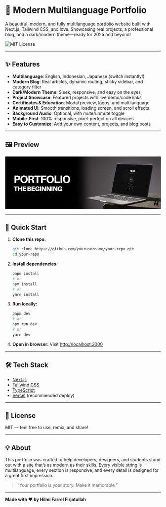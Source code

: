 # 🚀 Modern Multilanguage Portfolio

A beautiful, modern, and fully multilanguage portfolio website built with Next.js, Tailwind CSS, and love. Showcasing real projects, a professional blog, and a dark/modern theme—ready for 2025 and beyond!

![MIT License](https://img.shields.io/badge/license-MIT-green)

---

## ✨ Features

- **Multilanguage**: English, Indonesian, Japanese (switch instantly!)
- **Modern Blog**: Real articles, dynamic routing, sticky sidebar, and category filter
- **Dark/Modern Theme**: Sleek, responsive, and easy on the eyes
- **Project Showcase**: Featured projects with live demo/code links
- **Certificates & Education**: Modal preview, logos, and multilanguage
- **Animated UI**: Smooth transitions, loading screen, and scroll effects
- **Background Audio**: Optional, with mute/unmute toggle
- **Mobile-First**: 100% responsive, pixel-perfect on all devices
- **Easy to Customize**: Add your own content, projects, and blog posts

---

## 🖼️ Preview

![Portfolio Preview](public/img/portfoliomobile.png)

---

## 🚦 Quick Start

1. **Clone this repo:**
   ```sh
   git clone https://github.com/yourusername/your-repo.git
   cd your-repo
   ```
2. **Install dependencies:**
   ```sh
   pnpm install
   # or
   npm install
   # or
   yarn install
   ```
3. **Run locally:**
   ```sh
   pnpm dev
   # or
   npm run dev
   # or
   yarn dev
   ```
4. **Open in browser:**
   Visit [http://localhost:3000](http://localhost:3000)

---

## 🛠️ Tech Stack
- [Next.js](https://nextjs.org/)
- [Tailwind CSS](https://tailwindcss.com/)
- [TypeScript](https://www.typescriptlang.org/)
- [Vercel](https://vercel.com/) (recommended deploy)

---

## 📄 License

MIT — feel free to use, remix, and share!

---

## 💡 About

This portfolio was crafted to help developers, designers, and students stand out with a site that’s as modern as their skills. Every visible string is multilanguage, every section is responsive, and every detail is designed for a great first impression.

> “Your portfolio is your story. Make it memorable.”

---

**Made with ❤️ by Hilmi Farrel Firjatullah** 